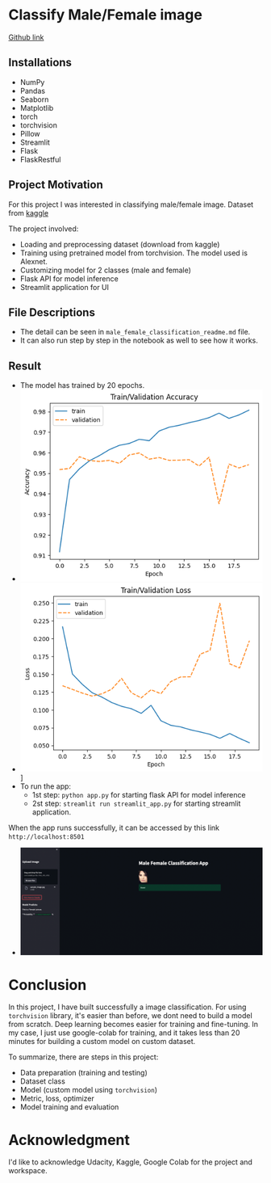 # Classify Male/Female image
[Github link](https://github.com/dangquan1402/udacity-datascientist-nanodegree/tree/main/project4)
## Installations
 - NumPy
 - Pandas
 - Seaborn
 - Matplotlib
 - torch
 - torchvision
 - Pillow
 - Streamlit
 - Flask
 - FlaskRestful 
 

## Project Motivation
For this project I was interested in classifying male/female image. Dataset from [kaggle](https://www.kaggle.com/datasets/cashutosh/gender-classification-dataset)

The project involved:
  - Loading and preprocessing dataset (download from kaggle)
  - Training using pretrained model from torchvision. The model used is Alexnet.
  - Customizing model for 2 classes (male and female)
  - Flask API for model inference
  - Streamlit application for UI


## File Descriptions
- The detail can be seen in `male_female_classification_readme.md` file.
- It can also run step by step in the notebook as well to see how it works.


## Result
- The model has trained by 20 epochs.
- ![image](images/accuracy.png)
- ![image](images/losses.png)]
- To run the app:
  - 1st step: `python app.py` for starting flask API for model inference
  - 2st step: `streamlit run streamlit_app.py` for starting streamlit application.

When the app runs successfully, it can be accessed by this link
`http://localhost:8501`
- ![image](images/sample_app.jpg)

# Conclusion
In this project, I have built successfully a image classification. For using `torchvision` library, it's easier than before, we dont need to build a model from scratch. Deep learning becomes easier for training and fine-tuning. In my case, I just use google-colab for training, and it takes less than 20 minutes for building a custom model on custom dataset. 

To summarize, there are steps in this project:
- Data preparation (training and testing)
- Dataset class
- Model (custom model using `torchvision`)
- Metric, loss, optimizer
- Model training and evaluation


# Acknowledgment
I'd like to acknowledge Udacity, Kaggle, Google Colab for the project and workspace.
